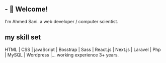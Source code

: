 ## - 👋 Welcome!
 I'm Ahmed Sani.
 a web developer / computer scientist.
##  my skill set
 HTML | CSS | javaScript | Bosstrap  | Sass | React.js | Next.js | Laravel
| Php | MySQL | Wordpress |...
 working experience 3+ years. 
 
